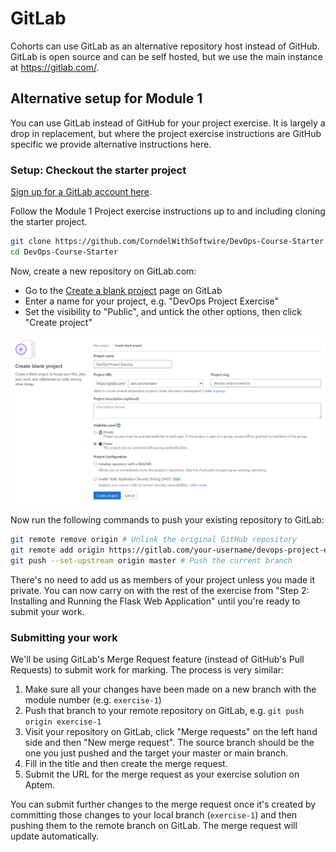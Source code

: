 # GitLab

Cohorts can use GitLab as an alternative repository host instead of GitHub.
GitLab is open source and can be self hosted, but we use the main instance at <https://gitlab.com/>.

## Alternative setup for Module 1

You can use GitLab instead of GitHub for your project exercise.
It is largely a drop in replacement, but where the project exercise instructions are GitHub specific we provide alternative instructions here.

### Setup: Checkout the starter project

[Sign up for a GitLab account here](https://gitlab.com/users/sign_up).

Follow the Module 1 Project exercise instructions up to and including cloning the starter project.

```sh
git clone https://github.com/CorndelWithSoftwire/DevOps-Course-Starter.git
cd DevOps-Course-Starter
```

Now, create a new repository on GitLab.com:

* Go to the [Create a blank project](https://gitlab.com/projects/new#blank_project) page on GitLab
* Enter a name for your project, e.g. "DevOps Project Exercise"
* Set the visibility to "Public", and untick the other options, then click "Create project"

![GitLab create a blank project screen](../assets/images/gitlab_new_project.png)

Now run the following commands to push your existing repository to GitLab:

```sh
git remote remove origin # Unlink the original GitHub repository
git remote add origin https://gitlab.com/your-username/devops-project-exercise.git # Replace "your-username" as appropriate, and make sure the repository name is correct.
git push --set-upstream origin master # Push the current branch
```

There's no need to add us as members of your project unless you made it private.
You can now carry on with the rest of the exercise from "Step 2: Installing and Running the Flask Web Application" until you're ready to submit your work.

### Submitting your work

We'll be using GitLab's Merge Request feature (instead of GitHub's Pull Requests) to submit work for marking. The process is very similar:

1. Make sure all your changes have been made on a new branch with the module number (e.g. `exercise-1`)
2. Push that branch to your remote repository on GitLab, e.g. `git push origin exercise-1`
3. Visit your repository on GitLab, click "Merge requests" on the left hand side and then "New merge request".
The source branch should be the one you just pushed and the target your master or main branch.
4. Fill in the title and then create the merge request.
5. Submit the URL for the merge request as your exercise solution on Aptem.

You can submit further changes to the merge request once it's created by committing those changes to your local branch (`exercise-1`) and then pushing them to the remote branch on GitLab. The merge request will update automatically.
